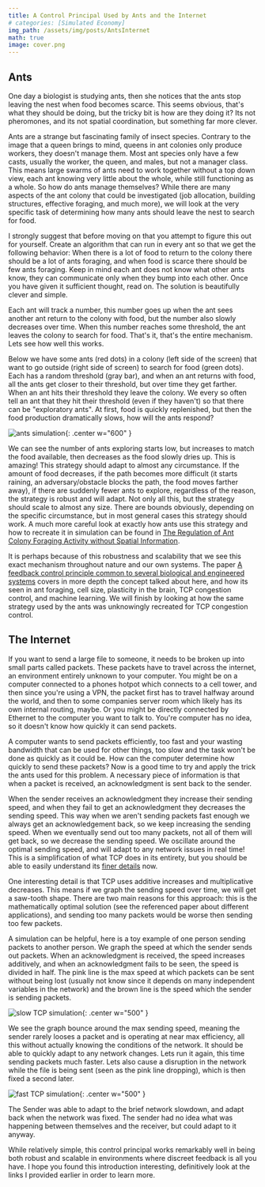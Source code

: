 ```yaml
---
title: A Control Principal Used by Ants and the Internet
# categories: [Simulated Economy]
img_path: /assets/img/posts/AntsInternet
math: true
image: cover.png
---
```


## Ants
One day a biologist is studying ants, then she notices that the ants stop leaving the nest when food becomes scarce. This seems obvious, that's what they should be doing, but the tricky bit is how are they doing it? Its not pheromones, and its not spatial coordination, but something far more clever. 

Ants are a strange but fascinating family of insect species. Contrary to the image that a queen brings to mind, queens in ant colonies only produce workers, they doesn't manage them. Most ant species only have a few casts, usually the worker, the queen, and males, but not a manager class. This means large swarms of ants need to work together without a top down view, each ant knowing very little about the whole, while still functioning as a whole. So how do ants manage themselves? While there are many aspects of the ant colony that could be investigated (job allocation, building structures, effective foraging, and much more), we will look at the very specific task of determining how many ants should leave the nest to search for food.

I strongly suggest that before moving on that you attempt to figure this out for yourself. Create an algorithm that can run in every ant so that we get the following behavior: When there is a lot of food to return to the colony there should be a lot of ants foraging, and when food is scarce there should be few ants foraging. Keep in mind each ant does not know what other ants know, they can communicate only when they bump into each other. Once you have given it sufficient thought, read on. The solution is beautifully clever and simple.

Each ant will track a number, this number goes up when the ant sees another ant return to the colony with food, but the number also slowly decreases over time. When this number reaches some threshold, the ant leaves the colony to search for food. That's it, that's the entire mechanism. Lets see  how well this works.

Below we have some ants (red dots) in a colony (left side of the screen) that want to go outside (right side of screen) to search for food (green dots). Each has a random threshold (gray bar), and when an ant returns with food, all the ants get closer to their threshold, but over time they get farther. When an ant hits their threshold they leave the colony. We every so often tell an ant that they hit their threshold (even if they haven't) so that there can be "exploratory ants". At first, food is quickly replenished, but then the food production dramatically slows, how will the ants respond?

![ants simulation](ants.gif){: .center w="600" }

We can see the number of ants exploring starts low, but increases to match the food available, then decreases as the food slowly dries up. This is amazing! This strategy should adapt to almost any circumstance. If the amount of food decreases, if the path becomes more difficult (it starts raining, an adversary/obstacle blocks the path, the food moves farther away), if there are suddenly fewer ants to explore, regardless of the reason, the strategy is robust and will adapt. Not only all this, but the strategy should scale to almost any size. There are bounds obviously, depending on the specific circumstance, but in most general cases this strategy should work. A much more careful look at exactly how ants use this strategy and how to recreate it in simulation can be found in [The Regulation of Ant Colony Foraging Activity without Spatial Information](https://journals.plos.org/ploscompbiol/article?id=10.1371/journal.pcbi.1002670).

It is perhaps because of this robustness and scalability that we see this exact mechanism throughout nature and our own systems. The paper [A feedback control principle common to several biological and engineered systems](https://royalsocietypublishing.org/doi/10.1098/rsif.2021.0711) covers in more depth the concept talked about here, and how its seen in ant foraging, cell size, plasticity in the brain, TCP congestion control, and machine learning. We will finish by looking at how the same strategy used by the ants was unknowingly recreated for TCP congestion control.

## The Internet
If you want to send a large file to someone, it needs to be broken up into small parts called packets. These packets have to travel across the internet, an environment entirely unknown to your computer. You might be on a computer connected to a phones hotpot which connects to a cell tower, and then since you're using a VPN, the packet first has to travel halfway around the world, and then to some companies server room which likely has its own internal routing, maybe. Or you might be directly connected by Ethernet to the computer you want to talk to. You're computer has no idea, so it doesn't know how quickly it can send packets.

A computer wants to send packets efficiently, too fast and your wasting bandwidth that can be used for other things, too slow and the task won't be done as quickly as it could be. How can the computer determine how quickly to send these packets? Now is a good time to try and apply the trick the ants used for this problem. A necessary piece of information is that when a packet is received, an acknowledgment is sent back to the sender.

When the sender receives an acknowledgment they increase their sending speed, and when they fail to get an acknowledgment they decreases the sending speed. This way when we aren't sending packets fast enough we always get an acknowledgement back, so we keep increasing the sending speed. When we eventually send out too many packets, not all of them will get back, so we decrease the sending speed. We oscillate around the optimal sending speed, and will adapt to any network issues in real time! This is a simplification of what TCP does in its entirety, but you should be able to easily understand its [finer details](https://book.systemsapproach.org/congestion/tcpcc.html) now.

One interesting detail is that TCP uses additive increases and multiplicative decreases. This means if we graph the sending speed over time, we will get a saw-tooth shape. There are two main reasons for this approach: this is the mathematically optimal solution (see the referenced paper about different applications), and sending too many packets would be worse then sending too few packets.

A simulation can be helpful, here is a toy example of one person sending packets to another person. We graph the speed at which the sender sends out packets. When an acknowledgment is received, the speed increases additively, and when an acknowledgment fails to be seen, the speed is divided in half. The pink line is the max speed at which packets can be sent without being lost (usually not know since it depends on many independent variables in the network) and the brown line is the speed which the sender is sending packets.

![slow TCP simulation](tcp_slow.gif){: .center w="500" }

We see the graph bounce around the max sending speed, meaning the sender rarely looses a packet and is operating at near max efficiency, all this without actually knowing the conditions of the network. It should be able to quickly adapt to any network changes. Lets run it again, this time sending packets much faster. Lets also cause a disruption in the network while the file is being sent (seen as the pink line dropping), which is then fixed a second later.

![fast TCP simulation](tcp_fast.gif){: .center w="500" }

The Sender was able to adapt to the brief network slowdown, and adapt back when the network was fixed. The sender had no idea what was happening between themselves and the receiver, but could adapt to it anyway.

While relatively simple, this control principal works remarkably well in being both robust and scalable in environments where discreet feedback is all you have. I hope you found this introduction interesting, definitively look at the links I provided earlier in order to learn more.